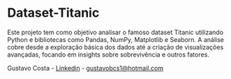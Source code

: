 # Dataset-Titanic


Este projeto tem como objetivo analisar o famoso dataset Titanic utilizando Python e bibliotecas como Pandas, NumPy, Matplotlib e Seaborn. A análise cobre desde a exploração básica dos dados até a criação de visualizações avançadas, focando em insights sobre sobrevivência e outros fatores.

Gustavo Costa - [Linkedin](https://www.linkedin.com/in/gustavodsilva/) - gustavobcs1@hotmail.com
